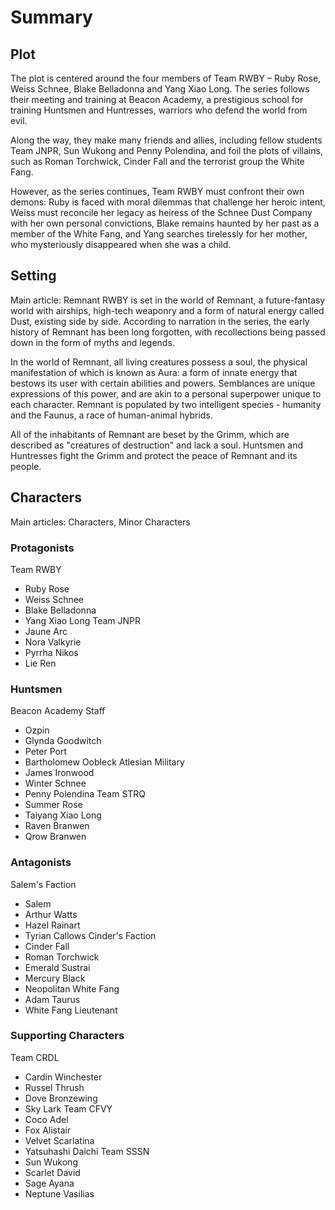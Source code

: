 # Summary
## Plot
The plot is centered around the four members of Team RWBY – Ruby Rose, Weiss Schnee, Blake Belladonna and Yang Xiao Long. The series follows their meeting and training at Beacon Academy, a prestigious school for training Huntsmen and Huntresses, warriors who defend the world from evil.

Along the way, they make many friends and allies, including fellow students Team JNPR, Sun Wukong and Penny Polendina, and foil the plots of villains, such as Roman Torchwick, Cinder Fall and the terrorist group the White Fang.

However, as the series continues, Team RWBY must confront their own demons: Ruby is faced with moral dilemmas that challenge her heroic intent, Weiss must reconcile her legacy as heiress of the Schnee Dust Company with her own personal convictions, Blake remains haunted by her past as a member of the White Fang, and Yang searches tirelessly for her mother, who mysteriously disappeared when she was a child.

## Setting
Main article: Remnant
RWBY is set in the world of Remnant, a future-fantasy world with airships, high-tech weaponry and a form of natural energy called Dust, existing side by side. According to narration in the series, the early history of Remnant has been long forgotten, with recollections being passed down in the form of myths and legends.

In the world of Remnant, all living creatures possess a soul, the physical manifestation of which is known as Aura: a form of innate energy that bestows its user with certain abilities and powers. Semblances are unique expressions of this power, and are akin to a personal superpower unique to each character. Remnant is populated by two intelligent species - humanity and the Faunus, a race of human-animal hybrids.

All of the inhabitants of Remnant are beset by the Grimm, which are described as "creatures of destruction" and lack a soul. Huntsmen and Huntresses fight the Grimm and protect the peace of Remnant and its people.

## Characters
Main articles: Characters, Minor Characters
### Protagonists
Team RWBY
- Ruby Rose
- Weiss Schnee
- Blake Belladonna
- Yang Xiao Long
Team JNPR
- Jaune Arc
- Nora Valkyrie
- Pyrrha Nikos
- Lie Ren
### Huntsmen
Beacon Academy Staff
- Ozpin
- Glynda Goodwitch
- Peter Port
- Bartholomew Oobleck
Atlesian Military
- James Ironwood
- Winter Schnee
- Penny Polendina
Team STRQ
- Summer Rose
- Taiyang Xiao Long
- Raven Branwen
- Qrow Branwen
### Antagonists
Salem's Faction
- Salem
- Arthur Watts
- Hazel Rainart
- Tyrian Callows
Cinder's Faction
- Cinder Fall
- Roman Torchwick
- Emerald Sustrai
- Mercury Black
- Neopolitan
White Fang
- Adam Taurus
- White Fang Lieutenant
### Supporting Characters
Team CRDL
- Cardin Winchester
- Russel Thrush
- Dove Bronzewing
- Sky Lark
Team CFVY
- Coco Adel
- Fox Alistair
- Velvet Scarlatina
- Yatsuhashi Daichi
Team SSSN
- Sun Wukong
- Scarlet David
- Sage Ayana
- Neptune Vasilias
